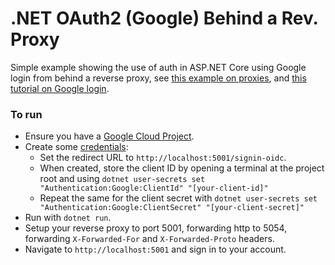 # .NET OAuth2 (Google) Behind a Rev. Proxy

Simple example showing the use of auth in ASP.NET Core using Google login from behind a reverse proxy, see [this example on proxies](https://learn.microsoft.com/en-us/aspnet/core/host-and-deploy/proxy-load-balancer?view=aspnetcore-7.0), and [this tutorial on Google login](https://learn.microsoft.com/en-us/aspnet/core/security/authentication/social/google-logins?view=aspnetcore-7.0).


### To run

- Ensure you have a [Google Cloud Project](https://cloud.google.com/resource-manager/docs/creating-managing-projects).
- Create some [credentials](https://developers.google.com/identity/protocols/oauth2/web-server#creatingcred):
    - Set the redirect URL to `http://localhost:5001/signin-oidc`.
    - When created, store the client ID by opening a terminal at the project root and using `dotnet user-secrets set "Authentication:Google:ClientId" "[your-client-id]"`
    - Repeat the same for the client secret with `dotnet user-secrets set "Authentication:Google:ClientSecret" "[your-client-secret]"`
- Run with `dotnet run`.
- Setup your reverse proxy to port 5001, forwarding http to 5054, forwarding `X-Forwarded-For` and `X-Forwarded-Proto` headers.
- Navigate to `http://localhost:5001` and sign in to your account. 

